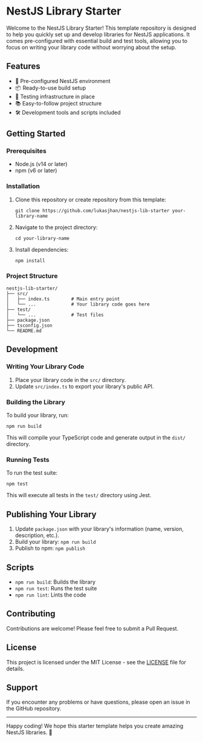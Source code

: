 # NestJS Library Starter

Welcome to the NestJS Library Starter! This template repository is designed to help you quickly set up and develop libraries for NestJS applications. It comes pre-configured with essential build and test tools, allowing you to focus on writing your library code without worrying about the setup.

## Features

- 🚀 Pre-configured NestJS environment
- 📦 Ready-to-use build setup
- 🧪 Testing infrastructure in place
- 📚 Easy-to-follow project structure
- 🛠 Development tools and scripts included

## Getting Started

### Prerequisites

- Node.js (v14 or later)
- npm (v6 or later)

### Installation

1. Clone this repository or create repository from this template:

   ```
   git clone https://github.com/lukasjhan/nestjs-lib-starter your-library-name
   ```

2. Navigate to the project directory:

   ```
   cd your-library-name
   ```

3. Install dependencies:
   ```
   npm install
   ```

### Project Structure

```
nestjs-lib-starter/
├── src/
│   ├── index.ts        # Main entry point
│   └── ...             # Your library code goes here
├── test/
│   └── ...             # Test files
├── package.json
├── tsconfig.json
└── README.md
```

## Development

### Writing Your Library Code

1. Place your library code in the `src/` directory.
2. Update `src/index.ts` to export your library's public API.

### Building the Library

To build your library, run:

```
npm run build
```

This will compile your TypeScript code and generate output in the `dist/` directory.

### Running Tests

To run the test suite:

```
npm test
```

This will execute all tests in the `test/` directory using Jest.

## Publishing Your Library

1. Update `package.json` with your library's information (name, version, description, etc.).
2. Build your library: `npm run build`
3. Publish to npm: `npm publish`

## Scripts

- `npm run build`: Builds the library
- `npm run test`: Runs the test suite
- `npm run lint`: Lints the code

## Contributing

Contributions are welcome! Please feel free to submit a Pull Request.

## License

This project is licensed under the MIT License - see the [LICENSE](./LICENSE-TEMPLATELICENSE) file for details.

## Support

If you encounter any problems or have questions, please open an issue in the GitHub repository.

---

Happy coding! We hope this starter template helps you create amazing NestJS libraries. 🚀
